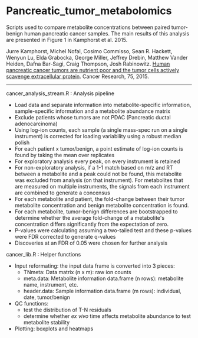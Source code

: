 # Pancreatic_tumor_metabolomics
Scripts used to compare metabolite concentrations between paired tumor-benign human pancreatic cancer samples. The main results of this analysis are presented in Figure 1 in Kamphorst et al. 2015.

Jurre Kamphorst, Michel Nofal, Cosimo Commisso, Sean R. Hackett, Wenyun Lu, Elda Grabocka, George Miller, Jeffrey Drebin, Matthew Vander Heiden, Dafna Bar-Sagi, Craig Thompson, Josh Rabinowitz. [Human pancreatic cancer tumors are nutrient poor and the tumor cells actively scavenge extracellular protein](http://cancerres.aacrjournals.org/content/75/3/544.long). Cancer Research, 75, 2015.

------

cancer_analysis_stream.R : Analysis pipeline
- Load data and separate information into metabolite-specific information, sample-specific information and a metabolite abundance matrix
- Exclude patients whose tumors are not PDAC (Pancreatic ductal adenocarcinoma)
- Using log-ion counts, each sample (a single mass-spec run on a single instrument) is corrected for loading variability using a robust median polish
- For each patient x tumor/benign, a point estimate of log-ion counts is found by taking the mean over replicates
- For exploratory analysis every peak, on every instrument is retained
- For non-exploratory analysis, if a 1-1 match based on m/z and RT between a metabolite and a peak could not be found, this metabolite was excluded from analysis (on that instrument).  For metabolites that are measured on multiple instruments, the signals from each instrument are combined to generate a concensus
- For each metabolite and patient, the fold-change between their tumor metabolite concentration and benign metabolite concentration is found.
- For each metabolite, tumor-benign differences are bootstrapped to determine whether the average fold-change of a metabolite's concentration differs significantly from the expectation of zero.
- P-values were calculating assuming a two-tailed test and these p-values were FDR corrected to generate q-values
- Discoveries at an FDR of 0.05 were chosen for further analysis


cancer_lib.R : Helper functions
- Input reformating: the input data frame is converted into 3 pieces:
  - TNmeta: Data matrix (n x m): raw ion counts
  - meta.data: Metabolite information data.frame (n rows): metabolite name, instrument, etc.
  - header.data: Sample information data.frame (m rows): individual, date, tumor/benign
- QC functions:
  - test the distribution of T-N residuals
  - determine whether *ex vivo* time affects metabolite abundance to test metabolite stability
- Plotting: boxplots and heatmaps
